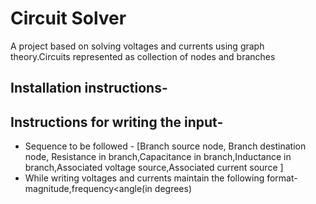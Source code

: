 <H1> Circuit Solver </H1>
<P>
A project based on solving voltages and currents using graph theory.Circuits represented as collection of nodes and branches
<br>
<H2> Installation instructions- </H2>

<H2> Instructions for writing the input- </H2>
<ul> 
<li> Sequence to be followed - [Branch source node, Branch destination node, Resistance in branch,Capacitance in branch,Inductance in branch,Associated voltage source,Associated current source ] </li>
<li> While writing voltages and currents maintain the following format- magnitude,frequency&ltangle(in degrees)
